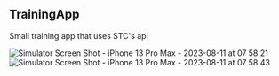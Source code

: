 ## TrainingApp
Small training app that uses STC's api  


![Simulator Screen Shot - iPhone 13 Pro Max - 2023-08-11 at 07 58 21](https://github.com/helene-fh/TrainingApp/assets/104513592/7af34567-27f0-4390-a165-ff35c224a653) ![Simulator Screen Shot - iPhone 13 Pro Max - 2023-08-11 at 07 58 43](https://github.com/helene-fh/TrainingApp/assets/104513592/bf1cbd4e-b652-4e76-85ec-0a9717739687)
